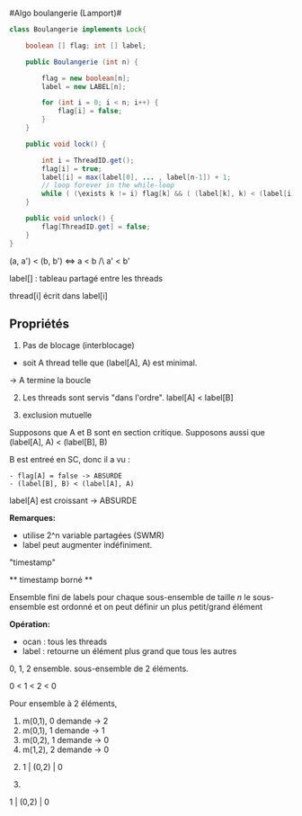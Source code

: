 
#Algo boulangerie (Lamport)#

```java
class Boulangerie implements Lock{

    boolean [] flag; int [] label;

    public Boulangerie (int n) {

        flag = new boolean[n];
        label = new LABEL[n];

        for (int i = 0; i < n; i++) {
            flag[i] = false;
        }
    }

    public void lock() {

        int i = ThreadID.get();
        flag[i] = true;
        label[i] = max(label[0], ... , label[n-1]) + 1;
        // loop forever in the while-loop
        while ( (\exists k != i) flag[k] && ( (label[k], k) < (label[i], i) ) );
    }

    public void unlock() {
        flag[ThreadID.get] = false;
    }
}
```

(a, a') < (b, b') <=> a < b /\\ a' < b'

label[] : tableau partagé entre les threads

thread[i] écrit dans label[i]

## Propriétés ##

1. Pas de blocage (interblocage)

- soit A thread telle que (label[A], A) est minimal.

-> A termine la boucle

2. Les threads sont servis "dans l'ordre".
label[A] < label[B]

3. exclusion mutuelle

Supposons que A et B sont en section critique.
Supposons aussi que (label[A], A) < (label[B], B)

B est entreé en SC, donc il a vu :

```
- flag[A] = false -> ABSURDE
- (label[B], B) < (label[A], A)
```
label[A] est croissant -> ABSURDE


**Remarques:**

- utilise 2^n variable partagées (SWMR)
- label peut augmenter indéfiniment.

"timestamp"

** timestamp borné **

Ensemble fini de labels pour chaque sous-ensemble de taille *n*
le sous-ensemble est ordonné et on peut définir un plus petit/grand élément

**Opération:**

 - ocan : tous les threads
 - label : retourne un élément plus grand que tous les autres

 0, 1, 2 ensemble. sous-ensemble de 2 éléments.

 0 < 1 < 2 < 0

 Pour ensemble à 2 éléments,

1. m(0,1), 0 demande -> 2
2. m(0,1), 1 demande -> 1
3. m(0,2), 1 demande -> 0
3. m(1,2), 2 demande -> 0

2)
   1
   |
(0,2)
 |
 0

3)

   1
   |
(0,2)
 |
 0
